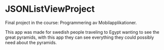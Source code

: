 # JSONListViewProject
Final project in the course: Programmering av Mobilapplikationer.

This app was made for swedish people traveling to Egypt wanting to see the great pyramids, with this app they can see everything they could possibly need about the pyramids.
